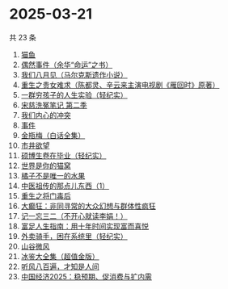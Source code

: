 # 2025-03-21

共 23 条

<!-- BEGIN WEREAD -->
<!-- 最后更新时间 2025-03-21 01:08:45 +0800 -->
1. [猫鱼](https://weread.qq.com/web/bookDetail/e2932ea0813ab9c1cg018af3)
1. [偶然事件（余华“命运”之书）](https://weread.qq.com/web/bookDetail/81a32510813ab9c42g013918)
1. [我们八月见（马尔克斯遗作小说）](https://weread.qq.com/web/bookDetail/9b7329e0813ab9c5fg01337c)
1. [重生之贵女难求（陈都灵、辛云来主演电视剧《雁回时》原著）](https://weread.qq.com/web/bookDetail/c7332ce0533fd8c73424907)
1. [一群穷孩子的人生实验（轻纪实）](https://weread.qq.com/web/bookDetail/88332a70813ab9c22g016fd8)
1. [宋慈洗冤笔记 第二季](https://weread.qq.com/web/bookDetail/07732ce0813ab9c2ag01157f)
1. [我们内心的冲突](https://weread.qq.com/web/bookDetail/5cf322f0813ab9b69g013443)
1. [事件](https://weread.qq.com/web/bookDetail/d1132fa0813ab9c2ag017b50)
1. [金瓶梅（白话全集）](https://weread.qq.com/web/bookDetail/b0b32130813ab9c34g016c1e)
1. [市井欲望](https://weread.qq.com/web/bookDetail/89f329c0813ab9be8g018f47)
1. [硕博生卷在毕业（轻纪实）](https://weread.qq.com/web/bookDetail/ee632080813ab9c3fg013f96)
1. [世界是你的猫窝](https://weread.qq.com/web/bookDetail/16f32300813ab9460g01200a)
1. [橘子不是唯一的水果](https://weread.qq.com/web/bookDetail/293326407169980c293f877)
1. [中医祖传的那点儿东西（1）](https://weread.qq.com/web/bookDetail/7e4329f05b94af7e4153604)
1. [重生之将门毒后](https://weread.qq.com/web/bookDetail/94a326c05b7e9794ace7299)
1. [大癫狂：非同寻常的大众幻想与群体性疯狂](https://weread.qq.com/web/bookDetail/bad32960813ab9b69g01553c)
1. [记一忘三二（不开心就读李娟！）](https://weread.qq.com/web/bookDetail/f1c321d0813ab6e60g0141c1)
1. [富足人生指南：用十年时间实现富而喜悦](https://weread.qq.com/web/bookDetail/1c832fa0813ab9bd6g015405)
1. [外卖骑手，困在系统里（轻纪实）](https://weread.qq.com/web/bookDetail/a0c323c0813ab9c32g0177c0)
1. [山谷微风](https://weread.qq.com/web/bookDetail/ef3327d0813ab9c1bg0120a3)
1. [冰鉴大全集（超值金版）](https://weread.qq.com/web/bookDetail/f9b3273054db7ff9b7cc5b4)
1. [听风八百遍，才知是人间](https://weread.qq.com/web/bookDetail/848325a0813ab849ag010245)
1. [中国经济2025：稳预期、促消费与扩内需](https://weread.qq.com/web/bookDetail/69032b80813ab9bf0g016c99)
<!-- END WEREAD -->
